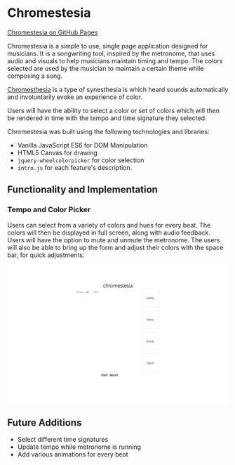 # Chromestesia

[Chromestesia on GitHub Pages](https://pedropreciado.github.io/chromestesia/)

Chromestesia is a simple to use, single page application designed for musicians. It is a songwriting tool, inspired by the metronome, that uses audio and visuals to help musicians maintain timing and tempo. The colors selected are used by the musician to maintain a certain theme while composing a song.

[Chromesthesia](https://en.wikipedia.org/wiki/Chromesthesia) is a type of synesthesia is which heard sounds automatically and involuntarily evoke an experience of color.

Users will have the ability to select a color or set of colors which will then be rendered in time with the tempo and time signature they selected.

Chromestesia was built using the following technologies and libraries:
+ Vanilla JavaScript ES6 for DOM Manipulation
+ HTML5 Canvas for drawing
+ `jquery-wheelcolorpicker` for color selection
+ `intro.js` for each feature's description.

## Functionality and Implementation

### Tempo and Color Picker

Users can select from a variety of colors and hues for every beat. The colors will then be displayed in full screen, along with audio feedback. Users will have the option to mute and unmute the metronome. The users will also be able to bring up the form and adjust their colors with the space bar, for quick adjustments.

![](https://raw.githubusercontent.com/pedropreciado/chromestesia/master/docs/screenshots/screenshot.png)

## Future Additions
+ Select different time signatures
+ Update tempo while metronome is running
+ Add various animations for every beat
